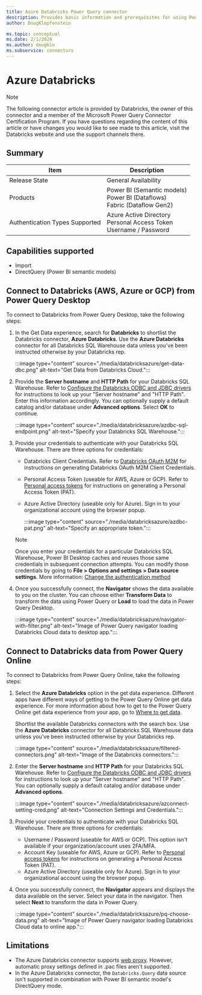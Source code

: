 ```yaml
---
title: Azure Databricks Power Query connector
description: Provides basic information and prerequisites for using Power Query's Azure Databricks connector.
author: DougKlopfenstein

ms.topic: conceptual
ms.date: 2/1/2024
ms.author: dougklo
ms.subservice: connectors
---
```


# Azure Databricks

> [!NOTE]
>The following connector article is provided by Databricks, the owner of this connector and a member of the Microsoft Power Query Connector Certification Program. If you have questions regarding the content of this article or have changes you would like to see made to this article, visit the Databricks website and use the support channels there.

## Summary

| Item | Description |
| ---- | ----------- |
| Release State | General Availability |
| Products | Power BI (Semantic models)<br/>Power BI (Dataflows)<br/>Fabric (Dataflow Gen2) |
| Authentication Types Supported | Azure Active Directory<br/>Personal Access Token<br/>Username / Password |

## Capabilities supported

* Import
* DirectQuery (Power BI semantic models)

## Connect to Databricks (AWS, Azure or GCP) from Power Query Desktop

To connect to Databricks from Power Query Desktop, take the following steps:

1. In the Get Data experience, search for **Databricks** to shortlist the Databricks connector, **Azure Databricks**. Use the **Azure Databricks** connector for all Databricks SQL Warehouse data unless you've been instructed otherwise by your Databricks rep.

    :::image type="content" source="./media/databricksazure/get-data-dbc.png" alt-text="Get Data from Databricks Cloud.":::

2. Provide the **Server hostname** and **HTTP Path** for your Databricks SQL Warehouse. Refer to [Configure the Databricks ODBC and JDBC drivers](/azure/databricks/integrations/bi/jdbc-odbc-bi) for instructions to look up your "Server hostname" and "HTTP Path". Enter this information accordingly. You can optionally supply a default catalog and/or database under **Advanced options**. Select **OK** to continue.

    :::image type="content" source="./media/databricksazure/azdbc-sql-endpoint.png" alt-text="Specify your Databricks SQL Warehouse.":::

3. Provide your credentials to authenticate with your Databricks SQL Warehouse. There are three options for credentials:

    * Databricks Client Credentials. Refer to [Databricks OAuth M2M](/azure/databricks/dev-tools/auth/oauth-m2m) for instructions on generating Databricks OAuth M2M Client Credentials.
    * Personal Access Token (useable for AWS, Azure or GCP). Refer to [Personal access tokens](/azure/databricks/sql/user/security/personal-access-tokens) for instructions on generating a Personal Access Token (PAT).
    * Azure Active Directory (useable only for Azure). Sign in to your organizational account using the browser popup.

      :::image type="content" source="./media/databricksazure/azdbc-pat.png" alt-text="Specify an appropriate token.":::

    > [!NOTE]
    > Once you enter your credentials for a particular Databricks SQL Warehouse, Power BI Desktop caches and reuses those same credentials in subsequent connection attempts. You can modify those credentials by going to **File > Options and settings > Data source settings**. More information: [Change the authentication method](../ConnectorAuthentication.md#change-the-authentication-method)

4. Once you successfully connect, the **Navigator** shows the data available to you on the cluster. You can choose either **Transform Data** to transform the data using Power Query or **Load** to load the data in Power Query Desktop.

    :::image type="content" source="./media/databricksazure/navigator-with-filter.png" alt-text="Image of Power Query navigator loading Databricks Cloud data to desktop app.":::

## Connect to Databricks data from Power Query Online

To connect to Databricks from Power Query Online, take the following steps:

1. Select the **Azure Databricks** option in the get data experience. Different apps have different ways of getting to the Power Query Online get data experience. For more information about how to get to the Power Query Online get data experience from your app, go to [Where to get data](../where-to-get-data.md).

    Shortlist the available Databricks connectors with the search box. Use the **Azure Databricks** connector for all Databricks SQL Warehouse data unless you've been instructed otherwise by your Databricks rep.  

    :::image type="content" source="./media/databricksazure/filtered-connectors.png" alt-text="Image of the Databricks connectors.":::

2. Enter the **Server hostname** and **HTTP Path** for your Databricks SQL Warehouse. Refer to [Configure the Databricks ODBC and JDBC drivers](/azure/databricks/integrations/bi/jdbc-odbc-bi) for instructions to look up your "Server hostname" and "HTTP Path". You can optionally supply a default catalog and/or database under **Advanced options**.

    :::image type="content" source="./media/databricksazure/azconnect-setting-cred.png" alt-text="Connection Settings and Credentials.":::

3. Provide your credentials to authenticate with your Databricks SQL Warehouse. There are three options for credentials:

    * Username / Password (useable for AWS or GCP). This option isn't available if your organization/account uses 2FA/MFA.
    * Account Key (useable for AWS, Azure or GCP). Refer to [Personal access tokens](/azure/databricks/sql/user/security/personal-access-tokens) for instructions on generating a Personal Access Token (PAT).
    * Azure Active Directory (useable only for Azure). Sign in to your organizational account using the browser popup.

4. Once you successfully connect, the **Navigator** appears and displays the data available on the server. Select your data in the navigator. Then select **Next** to transform the data in Power Query.

    :::image type="content" source="./media/databricksazure/pq-choose-data.png" alt-text="Image of Power Query navigator loading Databricks Cloud data to online app.":::

## Limitations

* The Azure Databricks connector supports [web proxy](/power-bi/connect-data/desktop-troubleshooting-sign-in#using-default-system-credentials-for-web-proxy). However, automatic proxy settings defined in .pac files aren't supported.
* In the Azure Databricks connector, the `Databricks.Query` data source isn't supported in combination with Power BI semantic model's DirectQuery mode.
